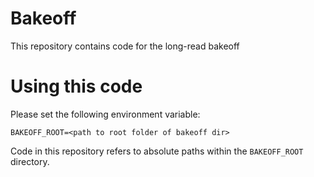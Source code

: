 # Bakeoff
This repository contains code for the long-read bakeoff

# Using this code

Please set the following environment variable:
```
BAKEOFF_ROOT=<path to root folder of bakeoff dir>
```

Code in this repository refers to absolute paths within the `BAKEOFF_ROOT` directory.
